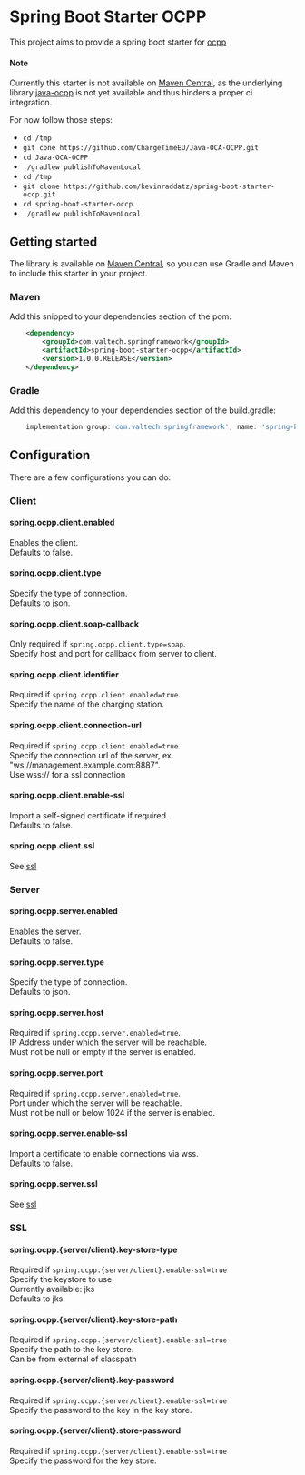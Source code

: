 # Spring Boot Starter OCPP

This project aims to provide a spring boot starter for [ocpp][openchargealliance]

#### Note

Currently this starter is not available on [Maven Central][mavencentral], as the underlying library [java-ocpp][java-ocpp] is not yet available and thus hinders a proper ci integration.

For now follow those steps:
* `cd /tmp`
* `git cone https://github.com/ChargeTimeEU/Java-OCA-OCPP.git`
* `cd Java-OCA-OCPP`
* `./gradlew publishToMavenLocal`
* `cd /tmp`
* `git clone https://github.com/kevinraddatz/spring-boot-starter-occp.git`
* `cd spring-boot-starter-occp`
* `./gradlew publishToMavenLocal`

## Getting started

The library is available on [Maven Central][mavencentral], so you can use Gradle and Maven to include this starter in your project.

### Maven

Add this snipped to your dependencies section of the pom:
``` xml
    <dependency>
        <groupId>com.valtech.springframework</groupId>
        <artifactId>spring-boot-starter-ocpp</artifactId>
        <version>1.0.0.RELEASE</version>
    </dependency>
```

### Gradle

Add this dependency to your dependencies section of the build.gradle:
``` groovy
    implementation group:'com.valtech.springframework', name: 'spring-boot-starter-ocpp', version: '1.0.0.RELEASE'
```

## Configuration

There are a few configurations you can do:

### Client

#### spring.ocpp.client.enabled

Enables the client. <br>
Defaults to false.

#### spring.ocpp.client.type

Specify the type of connection. <br>
Defaults to json.

#### spring.ocpp.client.soap-callback

Only required if `spring.ocpp.client.type=soap`. <br>
Specify host and port for callback from server to client.

#### spring.ocpp.client.identifier

Required if `spring.ocpp.client.enabled=true`. <br>
Specify the name of the charging station.

#### spring.ocpp.client.connection-url

Required if `spring.ocpp.client.enabled=true`. <br>
Specify the connection url of the server, ex. "ws://management.example.com:8887". <br>
Use wss:// for a ssl connection

#### spring.ocpp.client.enable-ssl

Import a self-signed certificate if required. <br>
Defaults to false.

#### spring.ocpp.client.ssl

See [ssl](#SSL)

### Server

#### spring.ocpp.server.enabled

Enables the server. <br>
Defaults to false.

#### spring.ocpp.server.type

Specify the type of connection. <br>
Defaults to json.

#### spring.ocpp.server.host

Required if `spring.ocpp.server.enabled=true`. <br>
IP Address under which the server will be reachable. <br>
Must not be null or empty if the server is enabled.

#### spring.ocpp.server.port

Required if `spring.ocpp.server.enabled=true`. <br>
Port under which the server will be reachable. <br>
Must not be null or below 1024 if the server is enabled.

#### spring.ocpp.server.enable-ssl

Import a certificate to enable connections via wss. <br>
Defaults to false.

#### spring.ocpp.server.ssl

See [ssl](#SSL)

### SSL

#### spring.ocpp.{server/client}.key-store-type

Required if `spring.ocpp.{server/client}.enable-ssl=true` <br>
Specify the keystore to use. <br>
Currently available: jks <br>
Defaults to jks.

#### spring.ocpp.{server/client}.key-store-path

Required if `spring.ocpp.{server/client}.enable-ssl=true` <br>
Specify the path to the key store. <br>
Can be from external of classpath

#### spring.ocpp.{server/client}.key-password

Required if `spring.ocpp.{server/client}.enable-ssl=true` <br>
Specify the password to the key in the key store. <br>

#### spring.ocpp.{server/client}.store-password

Required if `spring.ocpp.{server/client}.enable-ssl=true` <br>
Specify the password for the key store. <br>

[openchargealliance]: [https://www.openchargealliance.org/]
[mavencentral]: [https://mvnrepository.com/]
[java-ocpp]: [https://github.com/ChargeTimeEU/Java-OCA-OCPP]
